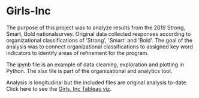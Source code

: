 # Girls-Inc
The purpose of this project was to analyze results from the 2019 Strong, Smart, Bold nationalsurvey.
Original data collected responses according to organizational classifications of 'Strong', 'Smart' and 'Bold'. 
The goal of the analysis was to connect organizational classifications to assigned key word indicators to identify areas of refinement for the program. 

The ipynb file is an example of data cleaning, exploration and plotting in Python.
The xlsx file is part of the organizational and analytics tool. 

Analysis is longitudinal but the included files are original analysis to-date.
Click here to see the [Girls, Inc Tableau viz](https://public.tableau.com/views/GirlsInc/Dashboard1?:language=en-US&:sid=&:display_count=n&:origin=viz_share_link).
